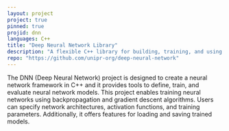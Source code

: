 ```yaml
---
layout: project
project: true
pinned: true
projid: dnn
languages: C++
title: "Deep Neural Network Library"
description: "A flexible C++ library for building, training, and using deep neural networks. Modular, easy-to-use, and high-performance."
repo: "https://github.com/unipr-org/deep-neural-network"
---
```


The DNN (Deep Neural Network) project is designed to create a neural network framework in C++ and it provides tools to define, train, and evaluate neural network models.
This project enables training neural networks using backpropagation and gradient descent algorithms. Users can specify network architectures, activation functions, and training parameters. Additionally, it offers features for loading and saving trained models.